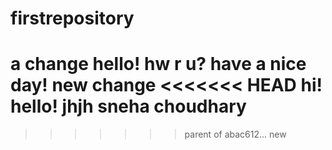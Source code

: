 # firstrepository
a change 
hello!
hw r u?
have a nice day!
new change
<<<<<<< HEAD
hi!
hello!
jhjh
sneha choudhary
=======
>>>>>>> parent of abac612... new

